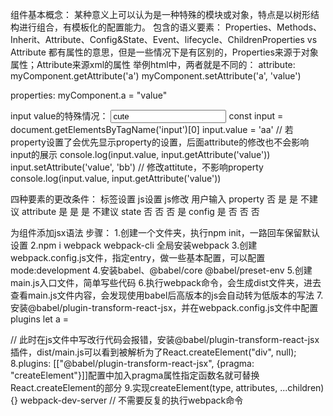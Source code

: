 组件基本概念：
某种意义上可以认为是一种特殊的模块或对象，特点是以树形结构进行组合，有模板化的配置能力。
包含的语义要素：
Properties、Methods、Inherit、Attribute、Config&State、Event、lifecycle、ChildrenProperties vs Attribute
都有属性的意思，但是一些情况下是有区别的，Properties来源于对象属性；Attribute来源xml的属性
举例html中，两者就是不同的：
attribute:
<my-component  attribute="v"/>
myComponent.getAttribute('a')
myComponent.setAttribute('a', 'value')

properties:
myComponent.a = "value"

input value的特殊情况：
<input value="cute"/>
const input = document.getElementsByTagName('input')[0]
input.value = 'aa' // 若property设置了会优先显示property的设置，后面attribute的修改也不会影响input的展示
console.log(input.value, input.getAttribute('value'))
input.setAttribute('value', 'bb') // 修改attitute，不影响property
console.log(input.value, input.getAttribute('value')) 

四种要素的更改条件：
             标签设置    js设置    js修改   用户输入
property       否         是       是      不建议
attribute      是         是       是      不建议
state          否         否       否      是
config         是         否       否      否

为组件添加jsx语法
步骤：
1.创建一个文件夹，执行npm init，一路回车保留默认设置
2.npm i webpack webpack-cli 全局安装webpack
3.创建webpack.config.js文件，指定entry，做一些基本配置，可以配置mode:development
4.安装babel、@babel/core @babel/preset-env
5.创建main.js入口文件，简单写些代码
6.执行webpack命令，会生成dist文件夹，进去查看main.js文件内容，会发现使用babel后高版本的js会自动转为低版本的写法
7.安装@babel/plugin-transform-react-jsx，并在webpack.config.js文件中配置plugins
let a = <div/> // 此时在js文件中写改行代码会报错，安装@babel/plugin-transform-react-jsx插件，dist/main.js可以看到被解析为了React.createElement(\"div\", null);
8.plugins: [["@babel/plugin-transform-react-jsx", {pragma: "createElement"}]]配置中加入pragma属性指定函数名就可替换React.createElement的部分
9.实现createElement(type, attributes, ...children){}
webpack-dev-server  // 不需要反复的执行webpack命令